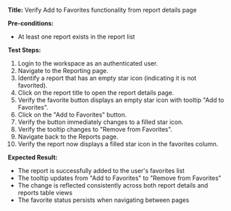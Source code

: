 **Title:** Verify Add to Favorites functionality from report details page

**Pre-conditions:**
* At least one report exists in the report list

**Test Steps:**
1. Login to the workspace as an authenticated user.
2. Navigate to the Reporting page.
3. Identify a report that has an empty star icon (indicating it is not favorited).
4. Click on the report title to open the report details page.
5. Verify the favorite button displays an empty star icon with tooltip "Add to Favorites".
6. Click on the "Add to Favorites" button.
7. Verify the button immediately changes to a filled star icon.
8. Verify the tooltip changes to "Remove from Favorites".
9. Navigate back to the Reports page.
10. Verify the report now displays a filled star icon in the favorites column.

**Expected Result:**
* The report is successfully added to the user's favorites list
* The tooltip updates from "Add to Favorites" to "Remove from Favorites"
* The change is reflected consistently across both report details and reports table views
* The favorite status persists when navigating between pages